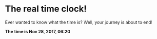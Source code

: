 # The real time clock!

Ever wanted to know what the time is? Well, your journey is about to end!

**The time is Nov 28, 2017, 06:20**